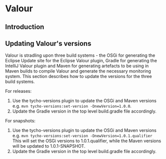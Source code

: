 # Valour

## Introduction

## Updating Valour's versions
Valour is stradling upon three build systems - the OSGi for generating the Eclipse Update site for the Eclipse Valour plugin, Gradle for generating the IntelliJ Valour plugin and Maven for generating artefacts to be using in Maven builds to compile Valour and generate the necessary monitoring system. This section describes how to update the versions for the three build systems.

For releases:
1. Use the tycho-versions plugin to update the OSGi and Maven versions e.g. ```mvn tycho-versions:set-version -DnewVersion=1.0.0```.
1. Update the Gradle version in the top level build.gradle file accordingly.

For snapshots:
1. Use the tycho-versions plugin to update the OSGi and Maven versions e.g. ```mvn tycho-versions:set-version -DnewVersion=1.0.1.qualifier``` This will set the OSGi versions to 1.0.1.qualifier, while the Maven versions will be updated to 1.0.1-SNAPSHOT.
1. Update the Gradle version in the top level build.gradle file accordingly.